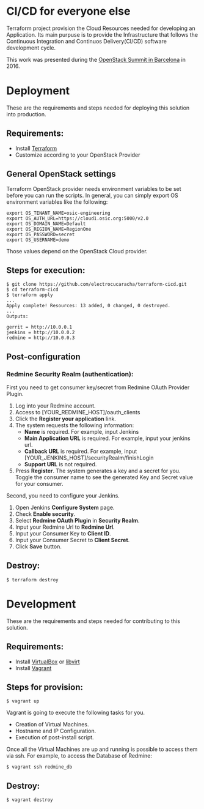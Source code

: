 CI/CD for everyone else
=======================

Terraform project provision the Cloud Resources needed for developing an
Application. Its main purpuse is to provide the Infrastructure that follows the
Continuous Integration and Continuos Delivery(CI/CD) software development cycle.

This work was presented during the [OpenStack Summit in Barcelona][1] in 2016.

# Deployment

These are the requirements and steps needed for deploying this solution into
production.

## Requirements:

- Install [Terraform][2]
- Customize according to your OpenStack Provider

## General OpenStack settings

Terraform OpenStack provider needs environment variables to be set
before you can run the scripts. In general, you can simply export OS
environment variables like the following:

```
export OS_TENANT_NAME=osic-engineering
export OS_AUTH_URL=https://cloud1.osic.org:5000/v2.0
export OS_DOMAIN_NAME=Default
export OS_REGION_NAME=RegionOne
export OS_PASSWORD=secret
export OS_USERNAME=demo
```
Those values depend on the OpenStack Cloud provider.

## Steps for execution:

```
$ git clone https://github.com/electrocucaracha/terraform-cicd.git
$ cd terraform-cicd
$ terraform apply 
...
Apply complete! Resources: 13 added, 0 changed, 0 destroyed.
...
Outputs:

gerrit = http://10.0.0.1
jenkins = http://10.0.0.2
redmine = http://10.0.0.3
```

## Post-configuration

### Redmine Security Realm (authentication):

First you need to get consumer key/secret from Redmine OAuth Provider Plugin.

1. Log into your Redmine account.
2. Access to [YOUR_REDMINE_HOST]/oauth_clients
3. Click the **Register your application** link.
4. The system requests the following information:
   * **Name** is required. For example, input Jenkins
   * **Main Application URL** is required. For example, input your jenkins url.
   * **Callback URL** is required. For example, input [YOUR_JENKINS_HOST]/securityRealm/finishLogin
   * **Support URL** is not required.
5. Press **Register**.
   The system generates a key and a secret for you.
   Toggle the consumer name to see the generated Key and Secret value for your consumer.

Second, you need to configure your Jenkins.

1. Open Jenkins **Configure System** page.
2. Check **Enable security**.
3. Select **Redmine OAuth Plugin** in **Security Realm**.
4. Input your Redmine Url to **Redmine Url**.
5. Input your Consumer Key to **Client ID**.
6. Input your Consumer Secret to **Client Secret**.
7. Click **Save** button.

## Destroy:

    $ terraform destroy

# Development

These are the requirements and steps needed for contributing to this solution.

## Requirements:

- Install [VirtualBox][3] or [libvirt][4]
- Install [Vagrant][5]

## Steps for provision:

    $ vagrant up

Vagrant is going to execute the following tasks for you.

- Creation of Virtual Machines.
- Hostname and IP Configuration.
- Execution of post-install script.

Once all the Virtual Machines are up and running is possible to access them via
ssh. For example, to access the Database of Redmine:

    $ vagrant ssh redmine_db

## Destroy:

    $ vagrant destroy

[1]: https://www.openstack.org/videos/barcelona-2016/openstack-cicd-for-everyone-else
[2]: https://www.terraform.io/intro/getting-started/install.html
[3]: https://www.virtualbox.org/wiki/Downloads
[4]: http://libvirt.org/downloads.html
[5]: https://www.vagrantup.com/downloads.html
